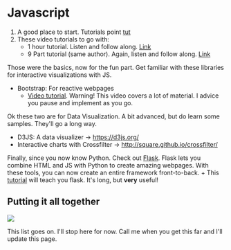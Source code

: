 Javascript
===
1. A good place to start. Tutorials point [tut](https://www.tutorialspoint.com/javascript/index.htm)
2. These video tutorials to go with:
    + 1 hour tutorial. Listen and follow along. [Link](https://www.youtube.com/watch?v=fju9ii8YsGs)
    + 9 Part tutorial (same author). Again, listen and follow along. [Link](https://www.youtube.com/playlist?list=PLBA965A22D89CF13B)

Those were the basics, now for the fun part. Get familiar with these libraries for interactive visualizations with JS. 
  + Bootstrap: For reactive webpages
    - [Video tutorial](https://www.youtube.com/watch?v=gqOEoUR5RHg). Warning! This video covers a lot of material. I advice you pause and implement as you go. 

Ok these two are for Data Visualization. A bit advanced, but do learn some samples. They'll go a long way. 
  + D3JS: A data visualizer -> https://d3js.org/
  + Interactive charts with Crossfilter -> http://square.github.io/crossfilter/

Finally, since you now know Python. Check out [Flask](http://flask.pocoo.org/). Flask lets you combine HTML and JS with Python to create amazing webpages. With these tools, you can now create an entire framework front-to-back. 
    + This [tutorial](http://blog.miguelgrinberg.com/post/the-flask-mega-tutorial-part-i-hello-world) will teach you flask. It's long, but **very** useful!
    
Putting it all together
---

![](http://i.giphy.com/s0z685OFhWyuk.gif)

This list goes on. I'll stop here for now. Call me when you get this far and I'll update this page.

